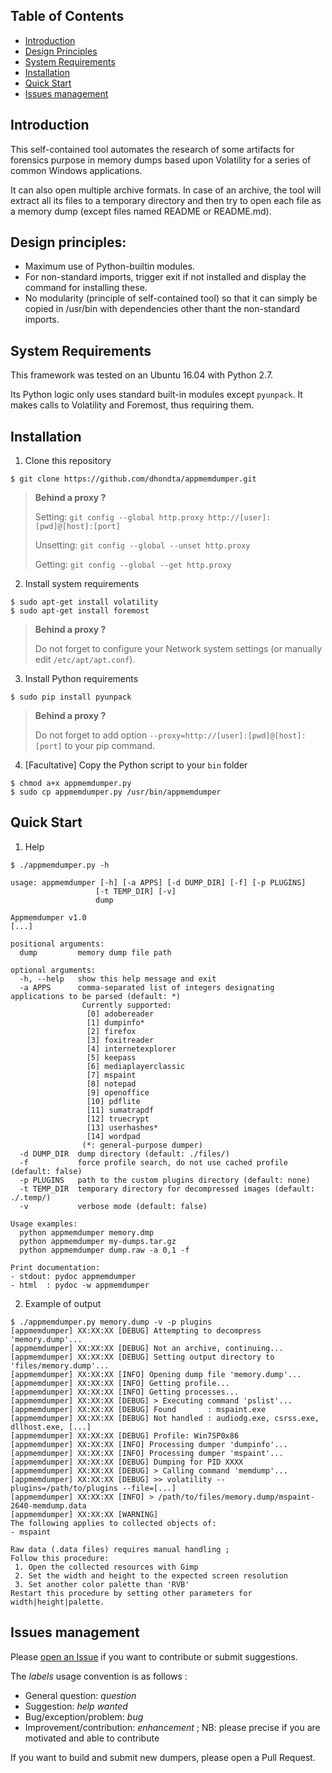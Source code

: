 ## Table of Contents

   * [Introduction](#introduction)
   * [Design Principles](#design-principles)
   * [System Requirements](#system-requirements)
   * [Installation](#installation)
   * [Quick Start](#quick-start)
   * [Issues management](#issues-management)


## Introduction

This self-contained tool automates the research of some artifacts for forensics purpose in memory dumps based upon Volatility for a series of common Windows applications.

It can also open multiple archive formats. In case of an archive, the tool will extract all its files to a temporary directory and then try to open each file as a memory dump (except files named README or README.md).


## Design principles:

- Maximum use of Python-builtin modules.
- For non-standard imports, trigger exit if not installed and display the command for installing these.
- No modularity (principle of self-contained tool) so that it can simply be copied in /usr/bin with dependencies other thant the non-standard imports.


## System Requirements

This framework was tested on an Ubuntu 16.04 with Python 2.7.

Its Python logic only uses standard built-in modules except `pyunpack`. It makes calls to Volatility and Foremost, thus requiring them.


## Installation

1. Clone this repository

 ```session
 $ git clone https://github.com/dhondta/appmemdumper.git
 ```
 
 > **Behind a proxy ?**
 > 
 > Setting: `git config --global http.proxy http://[user]:[pwd]@[host]:[port]`
 > 
 > Unsetting: `git config --global --unset http.proxy`
 > 
 > Getting: `git config --global --get http.proxy`

2. Install system requirements

 ```session
 $ sudo apt-get install volatility
 $ sudo apt-get install foremost
 ```

 > **Behind a proxy ?**
 > 
 > Do not forget to configure your Network system settings (or manually edit `/etc/apt/apt.conf`).
 
3. Install Python requirements

 ```session
 $ sudo pip install pyunpack
 ```

 > **Behind a proxy ?**
 > 
 > Do not forget to add option `--proxy=http://[user]:[pwd]@[host]:[port]` to your pip command.
 
4. [Facultative] Copy the Python script to your `bin` folder

 ```session
 $ chmod a+x appmemdumper.py
 $ sudo cp appmemdumper.py /usr/bin/appmemdumper
 ```


## Quick Start

1. Help

 ```session
 $ ./appmemdumper.py -h
 
 usage: appmemdumper [-h] [-a APPS] [-d DUMP_DIR] [-f] [-p PLUGINS]
                    [-t TEMP_DIR] [-v]
                    dump

 Appmemdumper v1.0
 [...]

 positional arguments:
   dump         memory dump file path

 optional arguments:
   -h, --help   show this help message and exit
   -a APPS      comma-separated list of integers designating applications to be parsed (default: *)
                 Currently supported: 
                  [0] adobereader
                  [1] dumpinfo*
                  [2] firefox
                  [3] foxitreader
                  [4] internetexplorer
                  [5] keepass
                  [6] mediaplayerclassic
                  [7] mspaint
                  [8] notepad
                  [9] openoffice
                  [10] pdflite
                  [11] sumatrapdf
                  [12] truecrypt
                  [13] userhashes*
                  [14] wordpad
                 (*: general-purpose dumper)
   -d DUMP_DIR  dump directory (default: ./files/)
   -f           force profile search, do not use cached profile (default: false)
   -p PLUGINS   path to the custom plugins directory (default: none)
   -t TEMP_DIR  temporary directory for decompressed images (default: ./.temp/)
   -v           verbose mode (default: false)

 Usage examples:
   python appmemdumper memory.dmp
   python appmemdumper my-dumps.tar.gz
   python appmemdumper dump.raw -a 0,1 -f

 Print documentation:
 - stdout: pydoc appmemdumper
 - html  : pydoc -w appmemdumper
 
 ```
 
2. Example of output

 ```session
 $ ./appmemdumper.py memory.dump -v -p plugins
 [appmemdumper] XX:XX:XX [DEBUG] Attempting to decompress 'memory.dump'...
 [appmemdumper] XX:XX:XX [DEBUG] Not an archive, continuing...
 [appmemdumper] XX:XX:XX [DEBUG] Setting output directory to 'files/memory.dump'...
 [appmemdumper] XX:XX:XX [INFO] Opening dump file 'memory.dump'...
 [appmemdumper] XX:XX:XX [INFO] Getting profile...
 [appmemdumper] XX:XX:XX [INFO] Getting processes...
 [appmemdumper] XX:XX:XX [DEBUG] > Executing command 'pslist'...
 [appmemdumper] XX:XX:XX [DEBUG] Found       : mspaint.exe
 [appmemdumper] XX:XX:XX [DEBUG] Not handled : audiodg.exe, csrss.exe, dllhost.exe, [...]
 [appmemdumper] XX:XX:XX [DEBUG] Profile: Win7SP0x86
 [appmemdumper] XX:XX:XX [INFO] Processing dumper 'dumpinfo'...
 [appmemdumper] XX:XX:XX [INFO] Processing dumper 'mspaint'...
 [appmemdumper] XX:XX:XX [DEBUG] Dumping for PID XXXX
 [appmemdumper] XX:XX:XX [DEBUG] > Calling command 'memdump'...
 [appmemdumper] XX:XX:XX [DEBUG] >> volatility --plugins=/path/to/plugins --file=[...]
 [appmemdumper] XX:XX:XX [INFO] > /path/to/files/memory.dump/mspaint-2640-memdump.data
 [appmemdumper] XX:XX:XX [WARNING] 
 The following applies to collected objects of:
 - mspaint
 
 Raw data (.data files) requires manual handling ;
 Follow this procedure:
  1. Open the collected resources with Gimp
  2. Set the width and height to the expected screen resolution
  3. Set another color palette than 'RVB'
 Restart this procedure by setting other parameters for width|height|palette.

 ```


## Issues management

Please [open an Issue](https://github.com/dhondta/appmemdumper/issues/new) if you want to contribute or submit suggestions. 

The *labels* usage convention is as follows :
 - General question: *question*
 - Suggestion: *help wanted*
 - Bug/exception/problem: *bug*
 - Improvement/contribution: *enhancement* ; NB: please precise if you are motivated and able to contribute

If you want to build and submit new dumpers, please open a Pull Request.
